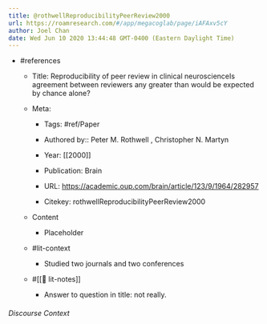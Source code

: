 ```yaml
---
title: @rothwellReproducibilityPeerReview2000
url: https://roamresearch.com/#/app/megacoglab/page/iAFAxv5cY
author: Joel Chan
date: Wed Jun 10 2020 13:44:48 GMT-0400 (Eastern Daylight Time)
---
```


- #references

    - Title: Reproducibility of peer review in clinical neuroscienceIs agreement between reviewers any greater than would be expected by chance alone?

    - Meta:

        - Tags: #ref/Paper

        - Authored by::  Peter M. Rothwell ,  Christopher N. Martyn

        - Year: [[2000]]

        - Publication: Brain

        - URL: https://academic.oup.com/brain/article/123/9/1964/282957

        - Citekey: rothwellReproducibilityPeerReview2000

    - Content

        - Placeholder

    - #lit-context

        - Studied two journals and two conferences

    - #[[📝 lit-notes]]

        - Answer to question in title: not really.

###### Discourse Context


